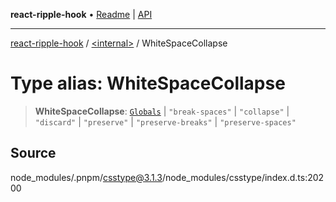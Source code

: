 **react-ripple-hook** • [Readme](../../README.md) \| [API](../../globals.md)

---

[react-ripple-hook](../../README.md) / [\<internal\>](../README.md) / WhiteSpaceCollapse

# Type alias: WhiteSpaceCollapse

> **WhiteSpaceCollapse**: [`Globals`](Globals.md) \| `"break-spaces"` \| `"collapse"` \| `"discard"` \| `"preserve"` \| `"preserve-breaks"` \| `"preserve-spaces"`

## Source

node_modules/.pnpm/csstype@3.1.3/node_modules/csstype/index.d.ts:20200
